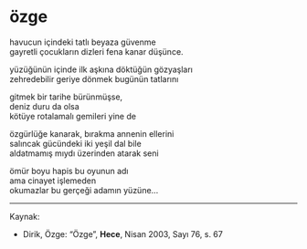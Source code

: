 # özge  
  
havucun içindeki tatlı beyaza güvenme  
gayretli çocukların dizleri fena kanar düşünce.  
  
yüzüğünün içinde ilk aşkına döktüğün gözyaşları  
zehredebilir geriye dönmek bugünün tatlarını  
  
gitmek bir tarihe bürünmüşse,  
deniz duru da olsa  
kötüye rotalamalı gemileri yine de  
  
özgürlüğe kanarak, bırakma annenin ellerini  
salıncak gücündeki iki yeşil dal bile  
aldatmamış mıydı üzerinden atarak seni  
  
ömür boyu hapis bu oyunun adı  
ama cinayet işlemeden  
okumazlar bu gerçeği adamın yüzüne...

---
Kaynak:

- Dirik, Özge: “Özge”, **Hece**, Nisan 2003, Sayı 76, s. 67

